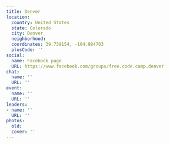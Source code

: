 ```yaml
---
title: Denver
location:
  country: United States
  state: Colorado
  city: Denver
  neighborhood: 
  coordinates: 39.739154, -104.984703
  plusCode: ''
social:
  name: Facebook page
  URL: https://www.facebook.com/groups/free.code.camp.denver
chat:
  name: ''
  URL: ''
event:
  name: ''
  URL: ''
leaders:
- name: ''
  URL: ''
photos:
  old: 
  cover: ''
---
```

